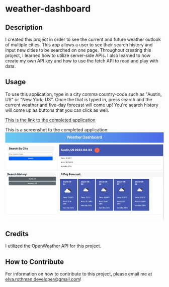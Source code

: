 # weather-dashboard

## Description

I created this project in order to see the current and future weather outlook of multiple cities. This app allows a user to see their search history and input new cities to be searched on one page. Throughout creating this project, I learned how to utilize server-side APIs. I also learned to how create my own API key and how to use the fetch API to read and play with data.

## Usage

To use this application, type in a city comma country-code such as "Austin, US" or "New York, US". Once the that is typed in, press search and the current weather and five-day forecast will come up! You're search history will come up as buttons that you can click as well.

[This is the link to the completed application](https://erothman1.github.io/weather-dashboard/)

This is a screenshot to the completed application:
![Weather Dashboard](./assets/images/deployedApp.png)


## Credits

I utilized the [OpenWeather API](https://openweathermap.org/api) for this project.


## How to Contribute

For information on how to contribute to this project, please email me at elva.rothman.developer@gmail.com!
